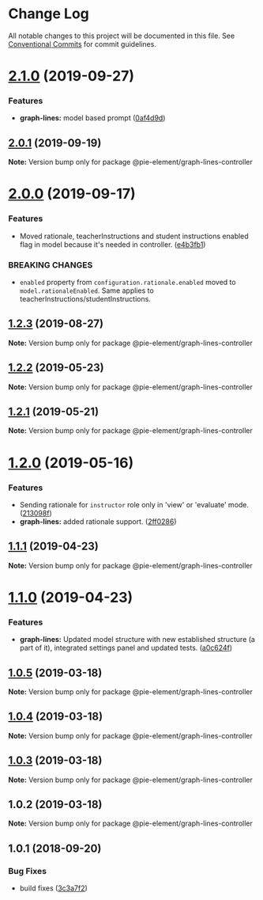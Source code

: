 # Change Log

All notable changes to this project will be documented in this file.
See [Conventional Commits](https://conventionalcommits.org) for commit guidelines.

# [2.1.0](https://github.com/pie-framework/pie-elements/compare/@pie-element/graph-lines-controller@2.0.1...@pie-element/graph-lines-controller@2.1.0) (2019-09-27)


### Features

* **graph-lines:** model based prompt ([0af4d9d](https://github.com/pie-framework/pie-elements/commit/0af4d9d))





## [2.0.1](https://github.com/pie-framework/pie-elements/compare/@pie-element/graph-lines-controller@2.0.0...@pie-element/graph-lines-controller@2.0.1) (2019-09-19)

**Note:** Version bump only for package @pie-element/graph-lines-controller





# [2.0.0](https://github.com/pie-framework/pie-elements/compare/@pie-element/graph-lines-controller@1.2.3...@pie-element/graph-lines-controller@2.0.0) (2019-09-17)


### Features

* Moved rationale, teacherInstructions and student instructions enabled flag in model because it's needed in controller. ([e4b3fb1](https://github.com/pie-framework/pie-elements/commit/e4b3fb1))


### BREAKING CHANGES

* `enabled` property from `configuration.rationale.enabled` moved to `model.rationaleEnabled`. Same applies to teacherInstructions/studentInstructions.





## [1.2.3](https://github.com/pie-framework/pie-elements/compare/@pie-element/graph-lines-controller@1.2.2...@pie-element/graph-lines-controller@1.2.3) (2019-08-27)

**Note:** Version bump only for package @pie-element/graph-lines-controller





## [1.2.2](https://github.com/pie-framework/pie-elements/compare/@pie-element/graph-lines-controller@1.2.1...@pie-element/graph-lines-controller@1.2.2) (2019-05-23)

**Note:** Version bump only for package @pie-element/graph-lines-controller





## [1.2.1](https://github.com/pie-framework/pie-elements/compare/@pie-element/graph-lines-controller@1.2.0...@pie-element/graph-lines-controller@1.2.1) (2019-05-21)

**Note:** Version bump only for package @pie-element/graph-lines-controller





# [1.2.0](https://github.com/pie-framework/pie-elements/compare/@pie-element/graph-lines-controller@1.1.1...@pie-element/graph-lines-controller@1.2.0) (2019-05-16)


### Features

* Sending rationale for `instructor` role only in 'view' or 'evaluate' mode. ([213098f](https://github.com/pie-framework/pie-elements/commit/213098f))
* **graph-lines:** added rationale support. ([2ff0286](https://github.com/pie-framework/pie-elements/commit/2ff0286))





## [1.1.1](https://github.com/pie-framework/pie-elements/compare/@pie-element/graph-lines-controller@1.1.0...@pie-element/graph-lines-controller@1.1.1) (2019-04-23)

**Note:** Version bump only for package @pie-element/graph-lines-controller





# [1.1.0](https://github.com/pie-framework/pie-elements/compare/@pie-element/graph-lines-controller@1.0.5...@pie-element/graph-lines-controller@1.1.0) (2019-04-23)


### Features

* **graph-lines:** Updated model structure with new established structure (a part of it), integrated settings panel and updated tests. ([a0c624f](https://github.com/pie-framework/pie-elements/commit/a0c624f))





## [1.0.5](https://github.com/pie-framework/pie-elements/compare/@pie-element/graph-lines-controller@1.0.4...@pie-element/graph-lines-controller@1.0.5) (2019-03-18)

**Note:** Version bump only for package @pie-element/graph-lines-controller





## [1.0.4](https://github.com/pie-framework/pie-elements/compare/@pie-element/graph-lines-controller@1.0.3...@pie-element/graph-lines-controller@1.0.4) (2019-03-18)

**Note:** Version bump only for package @pie-element/graph-lines-controller





## [1.0.3](https://github.com/pie-framework/pie-elements/compare/@pie-element/graph-lines-controller@1.0.2...@pie-element/graph-lines-controller@1.0.3) (2019-03-18)

**Note:** Version bump only for package @pie-element/graph-lines-controller





## 1.0.2 (2019-03-18)

**Note:** Version bump only for package @pie-element/graph-lines-controller





<a name="1.0.1"></a>
## 1.0.1 (2018-09-20)


### Bug Fixes

* build fixes ([3c3a7f2](https://github.com/pie-framework/pie-elements/commit/3c3a7f2))
